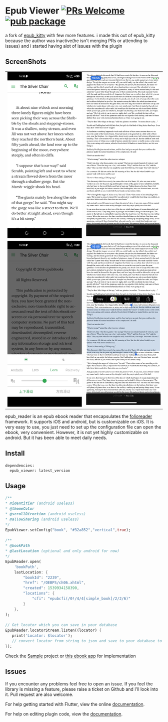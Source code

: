 # Epub Viewer [![PRs Welcome](https://img.shields.io/badge/PRs-welcome-brightgreen.svg?style=flat-square)](http://makeapullrequest.com) [![pub package](https://img.shields.io/pub/v/epub_viewer.svg)](https://pub.dartlang.org/packages/epub_viewer)


a fork of [epub_kitty](https://github.com/451518849/epub_kitty) with few more features.
i made this out of epub_kitty because the author was inactive(he isn't merging PRs or attending to issues) and i started having alot of issues with the plugin

## ScreenShots
<table>
  <tr>
    <td align="center">
      <img src="screenshots/1.jpg" width="250px">
    </td>
    <td align="center">
      <img src="screenshots/2.png" width="250px">
    </td>
  </tr>
  <tr>
    <td align="center">
       <img src="screenshots/3.jpg" width="250px">
    </td>
    <td align="center">
       <img src="screenshots/4.png" width="250px">
    </td>
  </tr>
</table>


epub_reader is an epub ebook reader that encapsulates the [folioreader](https://folioreader.github.io/FolioReaderKit/) framework.
  It supports iOS and android, but is customizable on iOS. 
  It is very easy to use, you just need to set up the configuration file can open the ebook, very convenient.
  However, it is not yet highly customizable on android.
  But it has been able to meet daily needs.

## Install
```
dependencies:
  epub_viewer: latest_version
```

## Usage
```dart
/**
* @identifier (android useless)
* @themeColor
* @scrollDirection (android useless)
* @allowSharing (android useless)
*/
EpubViewer.setConfig("book", "#32a852","vertical",true);

/**
* @bookPath
* @lastLocation (optional and only android for now)
*/
EpubReader.open(
    'bookPath',
	lastLocation: {
        "bookId": "2239",
        "href": "/OEBPS/ch06.xhtml",
        "created": 1539934158390,
        "locations": {
            "cfi": "epubcfi(/0!/4/4[simple_book]/2/2/6)"
        }
    },
);

// Get locator which you can save in your database
EpubReader.locatorStream.listen((locator) {
   print('Locator: $locator');
   // convert locator from string to json and save to your database to be retrieved later
});
```

Check the [Sample](https://github.com/JideGuru/epub_viewer/tree/master/example) project or [this ebook app](https://github.com/JideGuru/FlutterEbookApp) for implementation
## Issues

If you encounter any problems feel free to open an issue. If you feel the library is
missing a feature, please raise a ticket on Github and I'll look into it.
Pull request are also welcome.

For help getting started with Flutter, view the online
[documentation](https://flutter.io/).

For help on editing plugin code, view the [documentation](https://flutter.io/platform-plugins/#edit-code).
	
